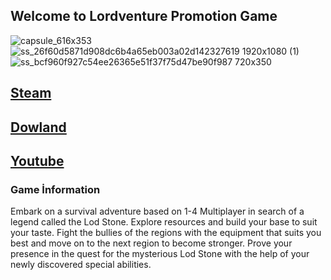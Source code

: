 ## Welcome to Lordventure Promotion Game
![capsule_616x353](https://user-images.githubusercontent.com/111450642/185208617-4e187e81-35c7-420b-834b-9962c2c3f608.jpg)
![ss_26f60d5871d908dc6b4a65eb003a02d142327619 1920x1080 (1)](https://user-images.githubusercontent.com/111450642/185211174-df73ff74-9fb8-4223-8733-b31350902a19.jpg)
![ss_bcf960f927c54ee26365e51f37f75d47be90f987 720x350](https://user-images.githubusercontent.com/111450642/185210099-2c903226-916d-4ea5-ada4-e477f90d5a0e.jpg)

 ## [Steam](https://store.steampowered.com/app/1818230/Lodventure/?l=english)
 
 ## [Dowland](https://drive.google.com/file/d/1gTHu5QNZ48QKeY2Ldl53XbROEJNffw7B/view?usp=sharing)

 ## [Youtube](https://youtu.be/nW49lA0Sduc)
 ### Game İnformation

Embark on a survival adventure based on 1-4 Multiplayer in search of a legend called the Lod Stone. Explore resources and build your base to suit your taste. Fight the bullies of the regions with the equipment that suits you best and move on to the next region to become stronger. Prove your presence in the quest for the mysterious Lod Stone with the help of your newly discovered special abilities.
